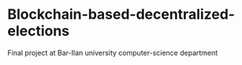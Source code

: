 # Blockchain-based-decentralized-elections
Final project at Bar-Ilan university computer-science department
